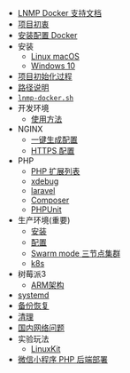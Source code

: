 * [LNMP Docker 支持文档](README.md)
* [项目初衷](why.md)
* [安装配置 Docker](docker.md)
* 安装
    * [Linux macOS](install.md)
    * [Windows 10](windows.md)
* [项目初始化过程](init.md)
* [路径说明](path.md)
* [`lnmp-docker.sh`](cli.md)
* 开发环境
    * [使用方法](development.md)
* NGINX
    * [一键生成配置](nginx-conf.md)
    * [HTTPS 配置](nginx-with-https.md)
* PHP
    * [PHP 扩展列表](php.md)
    * [xdebug](xdebug.md)
    * [laravel](laravel.md)
    * [Composer](composer.md)
    * [PHPUnit](phpunit.md)
* 生产环境(重要)
    * [安装](production/install.md)
    * [配置](production/README.md)
    * [Swarm mode 三节点集群](production/swarm.md)
    * [k8s](production/k8s.md)
* 树莓派3
    * [ARM架构](arm.md)
* [systemd](systemd.md)
* [备份恢复](backup.md)
* [清理](cleanup.md)
* [国内网络问题](cn.md)
* 实验玩法
    * [LinuxKit](linuxkit.md)
* [微信小程序 PHP 后端部署](wechat.md)  

